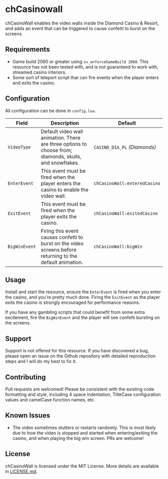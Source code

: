 # chCasinowall
chCasinoWall enables the video walls inside the Diamond Casino & Resort, and adds an event that can be triggered to cause confetti to burst on the screens.

## Requirements

* Game build 2060 or greater using `sv_enforceGameBuild 2060`. This resource has not been tested with, and is not guaranteed to work with, streamed casino interiors.
* Some sort of teleport script that can fire events when the player enters and exits the casino.

## Configuration

All configuration can be done in `config.lua`.

|Field|Description|Default|
|--|--|--|
|`VideoType`|Default video wall animation. There are three options to choose from; diamonds, skulls, and snowflakes.|`CASINO_DIA_PL` _(Diamonds)_|
|`EnterEvent`|This event must be fired when the player enters the casino to enable the video wall.|`chCasinoWall:enteredCasino`|
|`ExitEvent`|This event must be fired when the player exits the casino.|`chCasinoWall:exitedCasino`|
|`BigWinEvent`|Firing this event causes confetti to burst on the video screens before returning to the default animation.|`chCasinoWall:bigWin`|

## Usage

Install and start the resource, ensure the `EnterEvent` is fired when you enter the casino, and you're pretty much done. Firing the `ExitEvent` as the player exits the casino is strongly encouraged for performance reasons.

If you have any gambling scripts that could benefit from some extra excitement, fire the `BigWinEvent` and the player will see confetti bursting on the screens.

## Support

Support is not offered for this resource. If you have discovered a bug, please open an issue on the Github repository with detailed reproduction steps and I will do my best to fix it.

## Contributing

Pull requests are welcomed! Please be consistent with the existing code formatting and style, including 4 space indentation, TitleCase configuration values and camelCase function names, etc.

## Known Issues

- The video sometimes stutters or restarts randomly. This is most likely due to how the video is stopped and started when entering/exiting the casino, and when playing the big win screen. PRs are welcome!

## License

chCasinoWall is licensed under the MIT License. More details are available in [LICENSE.md](LICENSE.md).